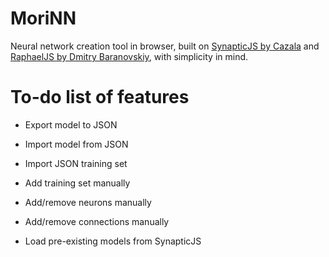 # MoriNN
Neural network creation tool in browser, built on [SynapticJS by Cazala](http://caza.la/synaptic/#/) and [RaphaelJS by Dmitry Baranovskiy](https://dmitrybaranovskiy.github.io/raphael/), with simplicity in mind.

# To-do list of features

* Export model to JSON

* Import model from JSON

* Import JSON training set

* Add training set manually

* Add/remove neurons manually

* Add/remove connections manually

* Load pre-existing models from SynapticJS